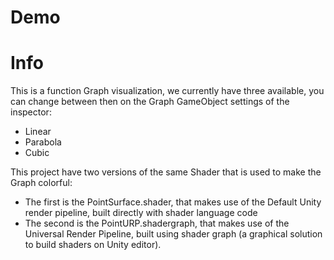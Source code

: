 # Demo


# Info
This is a function Graph visualization, we currently have three available, you can change between then on the Graph GameObject settings of the inspector:
- Linear
- Parabola
- Cubic

This project have two versions of the same Shader that is used to make the Graph colorful:
  - The first is the PointSurface.shader, that makes use of the Default Unity render pipeline, built directly with shader language code
  - The second is the PointURP.shadergraph, that makes use of the Universal Render Pipeline, built using shader graph (a graphical solution to build shaders on Unity editor).
